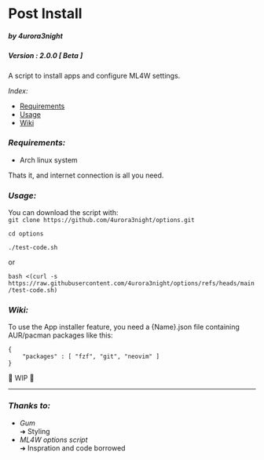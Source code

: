 # Post Install
##### by 4urora3night
##### Version : 2.0.0 [ Beta ]
A script to install apps and configure ML4W settings.

*Index:*
-	[Requirements](https://github.com/4urora3night/Post-Install#requirements)
-	[Usage](https://github.com/4urora3night/Post-Install?tab=readme-ov-file#usage)
-	[Wiki](https://github.com/4urora3night/Post-Install?tab=readme-ov-file#wiki)

### *Requirements:*
- Arch linux system

Thats it, and internet connection is all you need.
### *Usage:*
You can download the script with:\
```git clone https://github.com/4urora3night/options.git```

```cd options```

```./test-code.sh ```

or

```bash <(curl -s https://raw.githubusercontent.com/4urora3night/options/refs/heads/main/test-code.sh)```

### *Wiki:*

To use the App installer feature, you need a {Name}.json file containing AUR/pacman packages like this:
```
{
    "packages" : [ "fzf", "git", "neovim" ]
}
```
🚧 WIP 🚧

---
### *Thanks to:*
- *Gum*  
	➜ Styling
- *ML4W options script* \
	➜ Inspration and code borrowed
